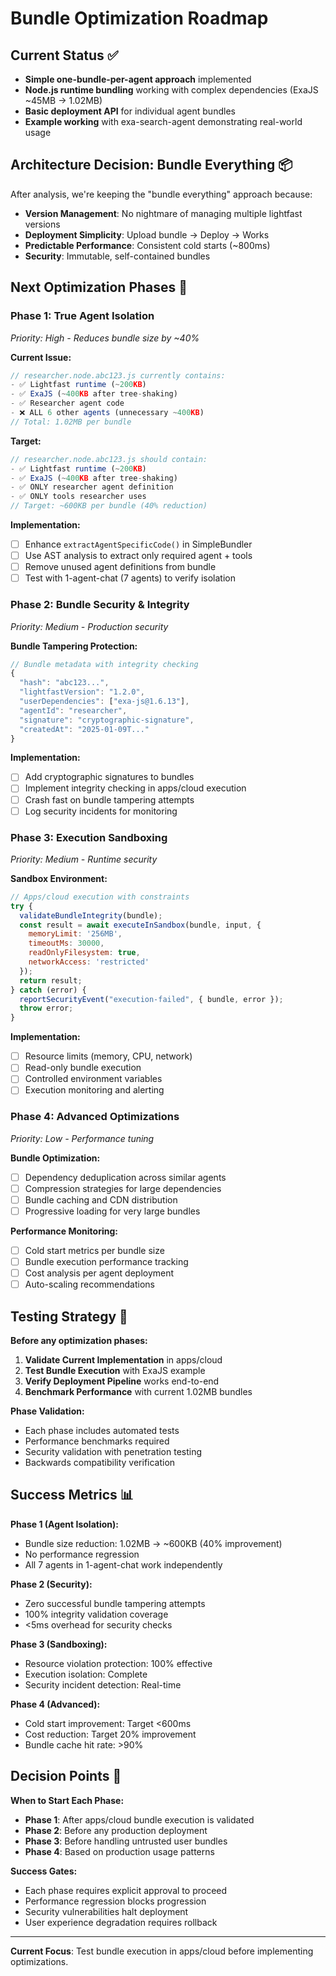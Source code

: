 # Bundle Optimization Roadmap

## Current Status ✅
- **Simple one-bundle-per-agent approach** implemented
- **Node.js runtime bundling** working with complex dependencies (ExaJS ~45MB → 1.02MB)
- **Basic deployment API** for individual agent bundles
- **Example working** with exa-search-agent demonstrating real-world usage

## Architecture Decision: Bundle Everything 📦

After analysis, we're keeping the "bundle everything" approach because:
- **Version Management**: No nightmare of managing multiple lightfast versions
- **Deployment Simplicity**: Upload bundle → Deploy → Works
- **Predictable Performance**: Consistent cold starts (~800ms)
- **Security**: Immutable, self-contained bundles

## Next Optimization Phases 🚀

### **Phase 1: True Agent Isolation** 
*Priority: High - Reduces bundle size by ~40%*

**Current Issue:**
```javascript
// researcher.node.abc123.js currently contains:
- ✅ Lightfast runtime (~200KB)
- ✅ ExaJS (~400KB after tree-shaking)  
- ✅ Researcher agent code
- ❌ ALL 6 other agents (unnecessary ~400KB)
// Total: 1.02MB per bundle
```

**Target:**
```javascript
// researcher.node.abc123.js should contain:
- ✅ Lightfast runtime (~200KB)
- ✅ ExaJS (~400KB after tree-shaking)
- ✅ ONLY researcher agent definition
- ✅ ONLY tools researcher uses
// Target: ~600KB per bundle (40% reduction)
```

**Implementation:**
- [ ] Enhance `extractAgentSpecificCode()` in SimpleBundler
- [ ] Use AST analysis to extract only required agent + tools
- [ ] Remove unused agent definitions from bundle
- [ ] Test with 1-agent-chat (7 agents) to verify isolation

### **Phase 2: Bundle Security & Integrity** 
*Priority: Medium - Production security*

**Bundle Tampering Protection:**
```javascript
// Bundle metadata with integrity checking
{
  "hash": "abc123...",
  "lightfastVersion": "1.2.0", 
  "userDependencies": ["exa-js@1.6.13"],
  "agentId": "researcher",
  "signature": "cryptographic-signature",
  "createdAt": "2025-01-09T..."
}
```

**Implementation:**
- [ ] Add cryptographic signatures to bundles
- [ ] Implement integrity checking in apps/cloud execution
- [ ] Crash fast on bundle tampering attempts
- [ ] Log security incidents for monitoring

### **Phase 3: Execution Sandboxing**
*Priority: Medium - Runtime security*

**Sandbox Environment:**
```javascript
// Apps/cloud execution with constraints
try {
  validateBundleIntegrity(bundle);
  const result = await executeInSandbox(bundle, input, {
    memoryLimit: '256MB',
    timeoutMs: 30000,
    readOnlyFilesystem: true,
    networkAccess: 'restricted'
  });
  return result;
} catch (error) {
  reportSecurityEvent("execution-failed", { bundle, error });
  throw error;
}
```

**Implementation:**
- [ ] Resource limits (memory, CPU, network)
- [ ] Read-only bundle execution
- [ ] Controlled environment variables
- [ ] Execution monitoring and alerting

### **Phase 4: Advanced Optimizations**
*Priority: Low - Performance tuning*

**Bundle Optimization:**
- [ ] Dependency deduplication across similar agents
- [ ] Compression strategies for large dependencies
- [ ] Bundle caching and CDN distribution
- [ ] Progressive loading for very large bundles

**Performance Monitoring:**
- [ ] Cold start metrics per bundle size
- [ ] Bundle execution performance tracking
- [ ] Cost analysis per agent deployment
- [ ] Auto-scaling recommendations

## Testing Strategy 🧪

**Before any optimization phases:**
1. **Validate Current Implementation** in apps/cloud
2. **Test Bundle Execution** with ExaJS example
3. **Verify Deployment Pipeline** works end-to-end
4. **Benchmark Performance** with current 1.02MB bundles

**Phase Validation:**
- Each phase includes automated tests
- Performance benchmarks required
- Security validation with penetration testing
- Backwards compatibility verification

## Success Metrics 📊

**Phase 1 (Agent Isolation):**
- Bundle size reduction: 1.02MB → ~600KB (40% improvement)
- No performance regression
- All 7 agents in 1-agent-chat work independently

**Phase 2 (Security):**
- Zero successful bundle tampering attempts
- 100% integrity validation coverage
- <5ms overhead for security checks

**Phase 3 (Sandboxing):**
- Resource violation protection: 100% effective
- Execution isolation: Complete
- Security incident detection: Real-time

**Phase 4 (Advanced):**
- Cold start improvement: Target <600ms
- Cost reduction: Target 20% improvement
- Bundle cache hit rate: >90%

## Decision Points 🤔

**When to Start Each Phase:**
- **Phase 1**: After apps/cloud bundle execution is validated
- **Phase 2**: Before any production deployment
- **Phase 3**: Before handling untrusted user bundles
- **Phase 4**: Based on production usage patterns

**Success Gates:**
- Each phase requires explicit approval to proceed
- Performance regression blocks progression
- Security vulnerabilities halt deployment
- User experience degradation requires rollback

---

**Current Focus**: Test bundle execution in apps/cloud before implementing optimizations.